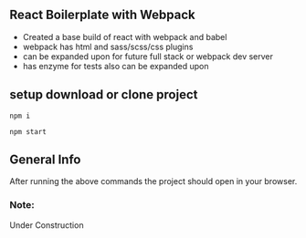 ## React Boilerplate with Webpack

- Created a base build of react with webpack and babel 
- webpack has html and sass/scss/css plugins 
- can be expanded upon for future full stack or webpack dev server
- has enzyme for tests also can be expanded upon

## setup download or clone project

```
npm i
```

```
npm start
```

## General Info
After running the above commands the project should open in your browser.

### Note:
Under Construction
